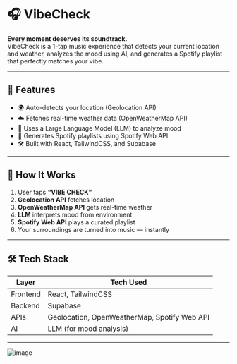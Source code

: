 # 🎧 VibeCheck

**Every moment deserves its soundtrack.**  
VibeCheck is a 1-tap music experience that detects your current location and weather, analyzes the mood using AI, and generates a Spotify playlist that perfectly matches your vibe.

---

## 🚀 Features

- 🌍 Auto-detects your location (Geolocation API)
- ☁️ Fetches real-time weather data (OpenWeatherMap API)
- 🧠 Uses a Large Language Model (LLM) to analyze mood
- 🎵 Generates Spotify playlists using Spotify Web API
- 🛠 Built with React, TailwindCSS, and Supabase

---

## 🧠 How It Works

1. User taps **“VIBE CHECK”**
2. **Geolocation API** fetches location
3. **OpenWeatherMap API** gets real-time weather
4. **LLM** interprets mood from environment
5. **Spotify Web API** plays a curated playlist
6. Your surroundings are turned into music — instantly

---

## 🛠 Tech Stack

| Layer       | Tech Used               |
|-------------|-------------------------|
| Frontend    | React, TailwindCSS      |
| Backend     | Supabase                |
| APIs        | Geolocation, OpenWeatherMap, Spotify Web API |
| AI          | LLM (for mood analysis) |

---


![image](https://github.com/user-attachments/assets/ffdf99d2-ba17-4746-aa39-8d482b5b9e15)

